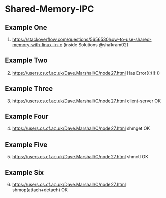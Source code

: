 # Shared-Memory-IPC

## Example One
1. https://stackoverflow.com/questions/5656530how-to-use-shared-memory-with-linux-in-c     (inside Solutions @shakram02)

## Example Two
2. https://users.cs.cf.ac.uk/Dave.Marshall/C/node27.html    Has Error((:(!):))

## Example Three
3. https://users.cs.cf.ac.uk/Dave.Marshall/C/node27.html    client-server OK

## Example Four
4. https://users.cs.cf.ac.uk/Dave.Marshall/C/node27.html    shmget OK

## Example Five
5. https://users.cs.cf.ac.uk/Dave.Marshall/C/node27.html    shmctl OK


## Example Six
6. https://users.cs.cf.ac.uk/Dave.Marshall/C/node27.html    shmop(attach+detach) OK
